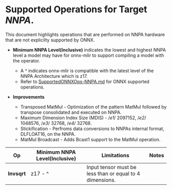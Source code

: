 <!--- File created to explain NNPA hardware operations and limitations.  -->
<!-- This file was created manually refer to https://github.com/onnx/onnx-mlir/issues/3125 for more information -->

# Supported Operations for Target *NNPA*.

This document highlights operations that are performed on NNPA hardware that are not explicilty supported by ONNX. 

* **Minimum NNPA Level(Inclusive)** indicates the lowest and highest NNPA level a model may have for onnx-mlir to support compiling a model with the operator.
    * A ^ indicates onnx-mlir is compatible with the latest level of the NNPA Architecture which is z17.
    * Refer to [SupportedONNXOps-NNPA.md](https://github.com/onnx/onnx-mlir/blob/main/docs/SupportedONNXOps-NNPA.md) for ONNX supported operations.

* **Improvements**
    * Transposed MatMul - Optimization of the pattern MatMul followed by transpose consolidated and executed on NNPA.
    * Maximum Dimension Index Size (MDIS) - /*e1*/ 2097152, /*e2*/ 1048576, /*e3*/ 32768, /*e4*/ 32768.
    * Stickification - Perfroms data conversions to NNPAs internal format, DLFLOAT16, on the NNPA.
    * MatMul Broadcast - Adds Bcast1 support to the MatMul operation.

| Op |Minimum NNPA Level(Inclusive) |Limitations |Notes |
| --- |--- |--- |--- | 
| **Invsqrt** |z17 - ^ | Input tensor must be less than or equal to 4 dimensions. | | 